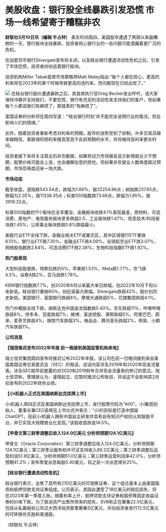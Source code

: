 # 美股收盘：银行股全线暴跌引发恐慌 市场一线希望寄于糟糕非农

**财联社3月10日讯（编辑 牛占林）**
美东时间周四，美国股市遭遇了两周以来最糟糕的一天，银行板块全线暴跌，投资者担心银行业的一些问题可能潜藏着更广泛的危机。

在加密货币银行Silvergate宣布将关闭，以及硅谷银行遭遇流动性危机之后，引发了市场恐慌，投资者纷纷逃离银行板块。

投资机构Miller Tabak首席市场策略师Matt
Maley指出:“每个人都在担心，更高的利率将在2023年的某个时候导致更高的违约率，而问题现在已经出现了。”

![](https://inews.gtimg.com/om_bt/OvJi_7yDtyFRA3p94gB3_QsKADQB1VODmge1t5X9na-aMAA/1000)
在硅谷银行股价遭遇暴跌之后，其首席执行官Greg
Becker发出呼吁，请大家保持冷静并支持我们，不要恐慌，银行有充足的流动性来支持我们的客户，但如果每个人都说我们有麻烦了，那就真的“有麻烦了”。

富国证券的分析师在周四写道：“‘硅谷银行时刻’并不能完全说明行业的情况，但会影响人们的情绪。”

此外，随着投资者重新考虑对利率的预期，股市的涨势受到了抑制。许多交易员越来越相信，美联储将把利率推高至高于此前预期的水平，并将维持高利率更长时间。

投资者接下来将关注周五的非农数据，如果劳动力市场报告显示新增就业少于预期，股票价格可能会上涨，也会缓解加息的担忧。但如果非农就业人数再度超过预期，市场恐再度迎来一场大跌。

**市场动态**

截至收盘，道指跌543.54点，跌幅为1.66%，报32254.86点；纳指跌237.65点，跌幅为2.05%，报11338.35点；标普500指数跌73.69点，跌幅为1.85%，报3918.32点。

标普500指数的11个板块在全军覆没，金融板块收跌4.1%表现最差，原材料、可选消费、房地产、电信服务板块至多跌超2.5，工业板块跌1.47%，信息技术/科技板块跌1.45%，公用事业板块跌超0.8%跌幅最小。

美股行业ETF全线下跌，金融业相关ETF成重灾区，其中区域银行ETF重挫8.13%，银行业ETF跌7.30%，金融业ETF跌4.09%，全球航空业ETF跌3.07%，网络股指数跌2.64%，可选消费ETF跌2.38%，生物科技指数ETF跌1.92%。

**热门股表现**

大型科技股普跌，特斯拉跌约5%，苹果跌1.53%，Meta跌1.77%，奈飞跌4.5%，谷歌A跌2%，亚马逊跌1.78%。

KBW银行指数跌7.7%，创2020年6月以来最大单日跌幅，创2022年10月下旬以来新低。硅谷银行重挫60％，创纪录最大跌幅。Silvergate跌超42%，股价创历史新低。美国银行、富国银行跌超6%，摩根大通跌超5%，花旗集团跌超4.1%。

热门中概股全线下跌，纳斯达克中国金龙指数跌5.40%。京东跌超11%，哔哩哔哩跌超8%，拼多多、百度跌超7%，微博、富途控股、满帮跌超5%，阿里巴巴、蔚来、爱奇艺跌超4%，理想汽车跌超3%，唯品会、腾讯音乐跌超2%，网易、小鹏汽车跌超1%。

**公司消息**

**【瑞信推迟发布2022年年报 前一晚接到美国监管机构来电】**

瑞士信贷集团周四宣布将推迟公布2022年年报，该公司在前一日晚间接到来自美国美国证券交易委员会（SEC）的电话，谈话内容涉及2019年和2020年现金流量表。涉及SEC就早前披露的对2020和2019财年合并现金流量表的修订的意见。瑞士信贷称，管理层认为，谨慎起见，应暂时推迟公布账目，并说这不会影响其2月初发布的2022年财务业绩。

**【小i机器人正式在美国纳斯达克挂牌上市】**

小i机器人周四正式在美国纳斯达克挂牌上市，发行股票代码为“AIXI”。小i集团创始人、董事长兼CEO袁辉在上市仪式中表示：“小i的目标是打造中国版ChatGPT，目前小i机器人拥有中国自主研发并具有自有知识产权的认知智能平台，并已实现大规模商业化变现。”该股收盘跌逾14.5%。

**【甲骨文第三财季调整后收入124.0亿美元 分析师预期124.1亿美元】**

甲骨文（Oracle
Corporation）第三财季调整后收入124.0亿美元，分析师预期124.1亿美元；第三财季云服务和许可证支持收入89.2亿美元；第三财季调整后运营利润51.9亿美元，分析师预期51.0亿美元；第三财季运营利润率42.0%，分析师预期41.2%；宣布季度派息每股0.40美元，较之前一次派息增长25%。

**【硅谷银行遭遇流动性危机】**

硅谷银行表示，出售了其所有210亿美元的可销售证券，这个组合基本上由美国国债和抵押贷款支持证券组成。公司表示，其因此遭受了18亿美元的税后损失，将在2023年第一季度入账。随着利率上升，抵押贷款支持证券和国债等固定收益证券的价格下跌。为了抵消资产出售所带来的损失，SVB称正在筹集22.5亿美元，包括从私募股权公司泛大西洋投资那里筹集5亿美元，并向投资者发行12.5亿美元的可转换优先股和普通股。

（财联社 牛占林）

